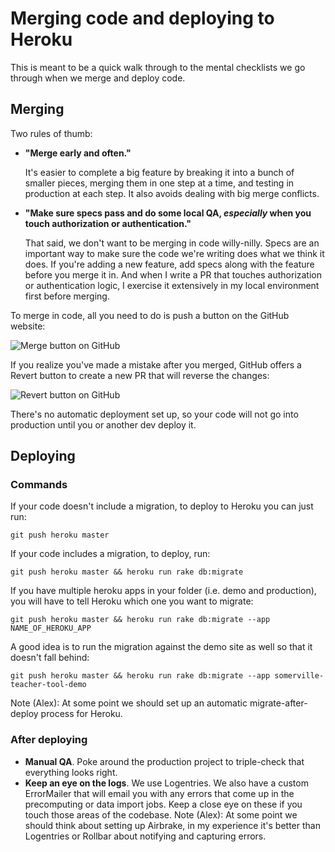
# Merging code and deploying to Heroku

This is meant to be a quick walk through to the mental checklists we go through when we merge and deploy code.

## Merging

Two rules of thumb:

+ **"Merge early and often."**

  It's easier to complete a big feature by breaking it into a bunch of smaller pieces, merging them in one step at a time, and testing in production at each step. It also avoids dealing with big merge conflicts.

+ **"Make sure specs pass and do some local QA, *especially* when you touch authorization or authentication."**

  That said, we don't want to be merging in code willy-nilly. Specs are an important way to make sure the code we're writing does what we think it does. If you're adding a new feature, add specs along with the feature before you merge it in. And when I write a PR that touches authorization or authentication logic, I exercise it extensively in my local environment first before merging.

To merge in code, all you need to do is push a button on the GitHub website:

![Merge button on GitHub](/docs/readme-images/merge-button.png)

If you realize you've made a mistake after you merged, GitHub offers a Revert button to create a new PR that will reverse the changes:

![Revert button on GitHub](/docs/readme-images/revert-button.png)

There's no automatic deployment set up, so your code will not go into production until you or another dev deploy it.

## Deploying

### Commands

If your code doesn't include a migration, to deploy to Heroku
you can just run:

```
git push heroku master
```

If your code includes a migration, to deploy, run:

```
git push heroku master && heroku run rake db:migrate
```

If you have multiple heroku apps in your folder (i.e. demo and production), you will have to tell Heroku which one you want to migrate:

```
git push heroku master && heroku run rake db:migrate --app NAME_OF_HEROKU_APP
```

A good idea is to run the migration against the demo site as well so that it doesn't fall behind:

```
git push heroku master && heroku run rake db:migrate --app somerville-teacher-tool-demo
```

Note (Alex): At some point we should set up an automatic migrate-after-deploy process for Heroku.

### After deploying

+ **Manual QA**. Poke around the production project to triple-check that everything looks right.
+ **Keep an eye on the logs**. We use Logentries. We also have a custom ErrorMailer that will email you with any errors that come up in the precomputing or data import jobs. Keep a close eye on these if you touch those areas of the codebase. Note (Alex): At some point we should think about setting up Airbrake, in my experience it's better than Logentries or Rollbar about notifying and capturing errors.
